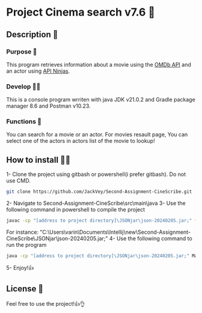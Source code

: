 
# Project Cinema search v7.6 🎥

## Description 📝
### Purpose 🎯
This program retrieves information about a movie using the [OMDb API](https://www.omdbapi.com/) and an actor using [API Ninjas](https://api-ninjas.com).
### Develop 👨‍💻
This is a console program wrriten with java JDK v21.0.2 and Gradle package manager 8.6 and Postman v10.23.
### Functions 🤖
You can search for a movie or an actor. 
For movies resault page, You can select one of the actors in actors list of the movie to lookup!
## How to install 🔧🔩
1- Clone the project using gitbash or powershell(i prefer gitbash). Do not use CMD.
```sh
git clone https://github.com/JackVey/Second-Assignment-CineScribe.git
```
2- Navigate to Second-Assignment-CineScribe\src\main\java
3- Use the following command in powershell to compile the project
```sh
javac -cp "[address to project directory]\JSONjar\json-20240205.jar;" *.java
```
For instance: "C:\Users\varin\Documents\Intellij\new\Second-Assignment-CineScribe\JSONjar\json-20240205.jar;"
4- Use the following command to run the program
```sh
java -cp "[address to project directory]\JSONjar\json-20240205.jar;" Main
```
5- Enjoy!👍

## License 🪪
Feel free to use the project!👍👌
